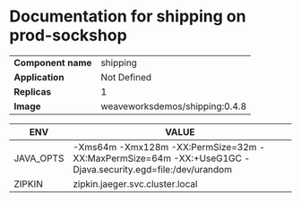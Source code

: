 # Documentation for shipping on prod-sockshop

|||
| --- | ---- |
| **Component name** | shipping |
| **Application** | Not Defined |
| **Replicas** | 1 |
| **Image** | weaveworksdemos/shipping:0.4.8 |

| ENV | VALUE |
| --- | -----  |
|JAVA_OPTS | -Xms64m -Xmx128m -XX:PermSize=32m -XX:MaxPermSize=64m -XX:+UseG1GC -Djava.security.egd=file:/dev/urandom|
|ZIPKIN | zipkin.jaeger.svc.cluster.local|
